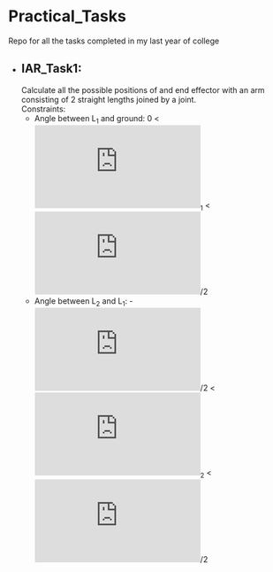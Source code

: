 # Practical_Tasks
Repo for all the tasks completed in my last year of college
* ## IAR_Task1:
  Calculate all the possible positions of and end effector with an arm consisting of 2 straight lengths joined by a joint.
  </br>Constraints:
  * Angle between L<sub>1</sub> and ground: 0 < ![equation](https://latex.codecogs.com/gif.latex?%7B%5Ccolor%7BRed%7D%20%5Ctheta%7D)<sub>1</sub> < ![equation](https://latex.codecogs.com/gif.latex?%7B%5Ccolor%7BRed%7D%20%5Cpi%7B%5Ccolor%7BRed%7D%20%7D%7D)/2
  * Angle between L<sub>2</sub> and L<sub>1</sub>:  -![equation](https://latex.codecogs.com/gif.latex?%7B%5Ccolor%7BRed%7D%20%5Cpi%7B%5Ccolor%7BRed%7D%20%7D%7D)/2 < ![equation](https://latex.codecogs.com/gif.latex?%7B%5Ccolor%7BRed%7D%20%5Ctheta%7D)<sub>2</sub> < ![equation](https://latex.codecogs.com/gif.latex?%7B%5Ccolor%7BRed%7D%20%5Cpi%7B%5Ccolor%7BRed%7D%20%7D%7D)/2
